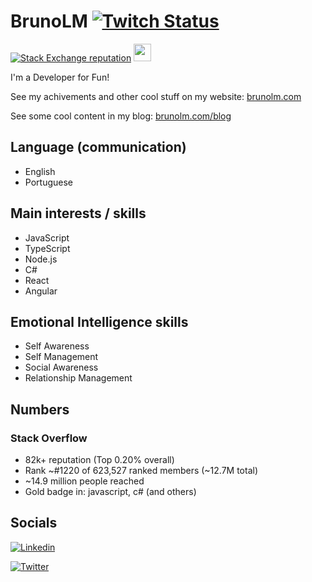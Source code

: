 # BrunoLM [![Twitch Status](https://img.shields.io/twitch/status/brunolm?style=for-the-badge&logo=twitch&logoColor=fff&label=Twitch)](https://www.twitch.tv/brunolm)
[![Stack Exchange reputation](https://img.shields.io/stackexchange/stackoverflow/r/340760?style=for-the-badge&color=orange&label=Stack+Overflow&logo=stackoverflow&logoColor=fff&cacheSeconds=432000)](https://stackoverflow.com/users/340760/brunolm)
[<img src="https://www.codewars.com/users/brunolm/badges/micro" height="28px">](https://www.codewars.com/users/brunolm)

I'm a Developer for Fun!

See my achivements and other cool stuff on my website: [brunolm.com](https://brunolm.com/)

See some cool content in my blog: [brunolm.com/blog](https://brunolm.com/blog)

## Language (communication)

- English
- Portuguese

## Main interests / skills

- JavaScript
- TypeScript
- Node.js
- C#
- React
- Angular

## Emotional Intelligence skills

- Self Awareness
- Self Management
- Social Awareness
- Relationship Management

## Numbers

### Stack Overflow

- 82k+ reputation (Top 0.20% overall)
- Rank ~#1220 of 623,527 ranked members (~12.7M total)
- ~14.9 million people reached
- Gold badge in: javascript, c# (and others)

## Socials

[![Linkedin](https://img.shields.io/badge/LinkedIn-100%25-blue?style=for-the-badge&logo=Linkedin&logoColor=white&link=https://www.linkedin.com/in/brunolm/)](https://www.linkedin.com/in/brunolm/)

[![Twitter](https://img.shields.io/twitter/follow/brunolm7?color=1DA1F2&label=Twitter&logo=twitter&logoColor=fff&style=for-the-badge)](https://twitter.com/BrunoLM7)
